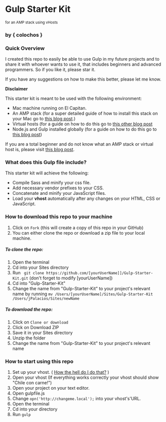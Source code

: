 # Gulp Starter Kit
<sup>for an AMP stack using vHosts</sup>
### by { colochos }

### Quick Overview
I created this repo to easily be able to use Gulp in my future projects and to share it with whoever wants to use it, that includes beginners and advanced programmers. So if you like it, please star it.

If you have any suggestions on how to make this better, please let me know.

**Disclaimer**

This starter kit is meant to be used with the following environment:

- Mac machine running on El Capitan.
- An AMP stack (for a super detailed guide of how to install this stack on your Mac go to [this blog post](https://coolestguidesontheplanet.com/get-apache-mysql-php-and-phpmyadmin-working-on-osx-10-11-el-capitan/).)
- Virtual hosts (for a guide on how to do this go to [this other blog post](https://coolestguidesontheplanet.com/how-to-set-up-virtual-hosts-in-apache-on-mac-osx-10-11-el-capitan/.)
- Node.js and Gulp installed globally (for a guide on how to do this go to [this blog post]())

If you are a total beginner and do not know what an AMP stack or virtual host is, please visit [this blog post](http://www.colochosblog.com).

### What does this Gulp file include?

This starter kit will achieve the following:
* Compile Sass and minify your css file.
* Add necessary vendor prefixes to your CSS.
* Concatenate and minify your JavaScript files.
* Load your **vhost** automatically after any changes on your HTML, CSS or JavaScript.

### How to download this repo to your machine
1. Click on ```Fork``` (this will create a copy of this repo in your GitHub)
2. You can either clone  the repo or download a zip file to your local machine.

##### To **clone** the repo:
  1. Open the terminal
  2. Cd into your Sites directory
  3. Run ``` git clone https://github.com/[yourUserName]]/Gulp-Starter-Kit.git``` (don't forget to modify [yourUserName])
  4. Cd into "Gulp-Starter-Kit"
  5. Change the name from "Gulp-Starter-Kit" to your project's relevant name by running ```mv /Users/[yourUserName]/Sites/Gulp-Starter-Kit /Users/jPalacios/Sites/newName```

##### To **download** the repo:
  1. Click on ```Clone or download```
  2. Click on Download ZIP
  3. Save it in your Sites directory
  4. Unzip the folder
  5. Change the name from "Gulp-Starter-Kit" to your project's relevant name


### How to start using this repo
1. Set up your vhost. ( [How the hell do I do that?](https://coolestguidesontheplanet.com/how-to-set-up-virtual-hosts-in-apache-on-mac-osx-10-11-el-capitan/) )
2. Open your vhost (If everything works correctly your vhost should show "Chile con carne!")
3. Open your project on your text editor.
4. Open gulpfile.js
5. Change ```opn('http://changeme.local');``` into your vhost's'URL.
6. Open the terminal
7. Cd into your directory
8. Run ```gulp```
